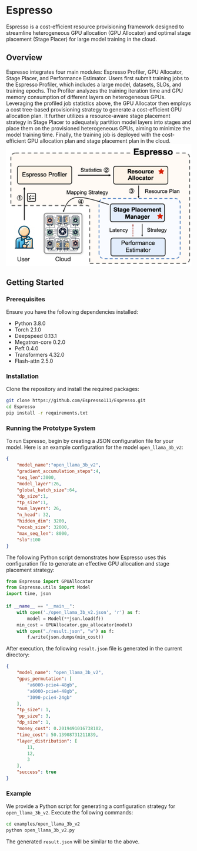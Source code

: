 # Espresso

Espresso is a cost-efficient resource provisioning framework designed to streamline heterogeneous GPU allocation (GPU Allocator) and optimal stage placement (Stage Placer) for large model training in the cloud.

## Overview

Espresso integrates four main modules: Espresso Profiler, GPU Allocator, Stage Placer, and Performance Estimator. Users first submit training jobs to the Espresso Profiler, which includes a large model, datasets, SLOs, and training epochs. The Profiler analyzes the training iteration time and GPU memory consumption of different layers on heterogeneous GPUs. Leveraging the profiled job statistics above, the GPU Allocator then employs a cost tree-based provisioning strategy to generate a cost-efficient GPU allocation plan. It further utilizes a resource-aware stage placement strategy in Stage Placer to adequately partition model layers into stages and place them on the provisioned heterogeneous GPUs, aiming to minimize the model training time. Finally, the training job is deployed with the cost-efficient GPU allocation plan and stage placement plan in the cloud.
![Architecture](images/architecture.png)


## Getting Started

### Prerequisites

Ensure you have the following dependencies installed:

- Python 3.8.0
- Torch 2.1.0
- Deepspeed 0.13.1
- Megatron-core 0.2.0
- Peft 0.4.0
- Transformers 4.32.0
- Flash-attn 2.5.0

### Installation

Clone the repository and install the required packages:

```bash
git clone https://github.com/Espresso111/Espresso.git
cd Espresso
pip install -r requirements.txt
```

### Running the Prototype System

To run Espresso, begin by creating a JSON configuration file for your model. Here is an example configuration for the model `open_llama_3b_v2`:

```json
{
    "model_name":"open_llama_3b_v2",
    "gradient_accumulation_steps":4,
    "seq_len":3000,
    "model_layer":26,
    "global_batch_size":64,
    "dp_size":1,
    "tp_size":1,
    "num_layers": 26,
    "n_head": 32,
    "hidden_dim": 3200,
    "vocab_size": 32000,
    "max_seq_len": 8000,
    "slo":100
}
```

The following Python script demonstrates how Espresso uses this configuration file to generate an effective GPU allocation and stage placement strategy:

```python
from Espresso import GPUAllocator
from Espresso.utils import Model
import time, json

if __name__ == "__main__":
    with open('./open_llama_3b_v2.json', 'r') as f:
        model = Model(**json.load(f))
    min_cost = GPUAllocator.gpu_allocator(model)
    with open("./result.json", "w") as f:
        f.write(json.dumps(min_cost))
```

After execution, the following `result.json` file is generated in the current directory:

```json
{
    "model_name": "open_llama_3b_v2",
    "gpus_permutation": [
        "a6000-pcie4-48gb",
        "a6000-pcie4-48gb",
        "3090-pcie4-24gb"
    ],
    "tp_size": 1,
    "pp_size": 3,
    "dp_size": 1,
    "money_cost": 0.2019491016738102,
    "time_cost": 50.13908731211839,
    "layer_distribution": [
        11,
        12,
        3
    ],
    "success": true
}
```

### Example

We provide a Python script for generating a configuration strategy for `open_llama_3b_v2`. Execute the following commands:

```bash
cd examples/open_llama_3b_v2
python open_llama_3b_v2.py
```

The generated `result.json` will be similar to the above.

